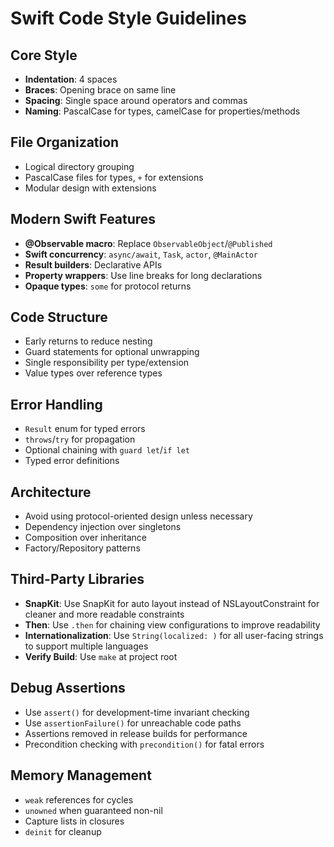 # Swift Code Style Guidelines

## Core Style
- **Indentation**: 4 spaces
- **Braces**: Opening brace on same line
- **Spacing**: Single space around operators and commas
- **Naming**: PascalCase for types, camelCase for properties/methods

## File Organization
- Logical directory grouping
- PascalCase files for types, `+` for extensions
- Modular design with extensions

## Modern Swift Features
- **@Observable macro**: Replace `ObservableObject`/`@Published`
- **Swift concurrency**: `async/await`, `Task`, `actor`, `@MainActor`
- **Result builders**: Declarative APIs
- **Property wrappers**: Use line breaks for long declarations
- **Opaque types**: `some` for protocol returns

## Code Structure
- Early returns to reduce nesting
- Guard statements for optional unwrapping
- Single responsibility per type/extension
- Value types over reference types

## Error Handling
- `Result` enum for typed errors
- `throws`/`try` for propagation
- Optional chaining with `guard let`/`if let`
- Typed error definitions

## Architecture
- Avoid using protocol-oriented design unless necessary
- Dependency injection over singletons
- Composition over inheritance
- Factory/Repository patterns

## Third-Party Libraries
- **SnapKit**: Use SnapKit for auto layout instead of NSLayoutConstraint for cleaner and more readable constraints
- **Then**: Use `.then` for chaining view configurations to improve readability
- **Internationalization**: Use `String(localized: )` for all user-facing strings to support multiple languages
- **Verify Build**: Use `make` at project root

## Debug Assertions
- Use `assert()` for development-time invariant checking
- Use `assertionFailure()` for unreachable code paths
- Assertions removed in release builds for performance
- Precondition checking with `precondition()` for fatal errors

## Memory Management
- `weak` references for cycles
- `unowned` when guaranteed non-nil
- Capture lists in closures
- `deinit` for cleanup
